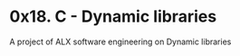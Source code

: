 #                 0x18. C - Dynamic libraries


A project of ALX software engineering on Dynamic libraries
